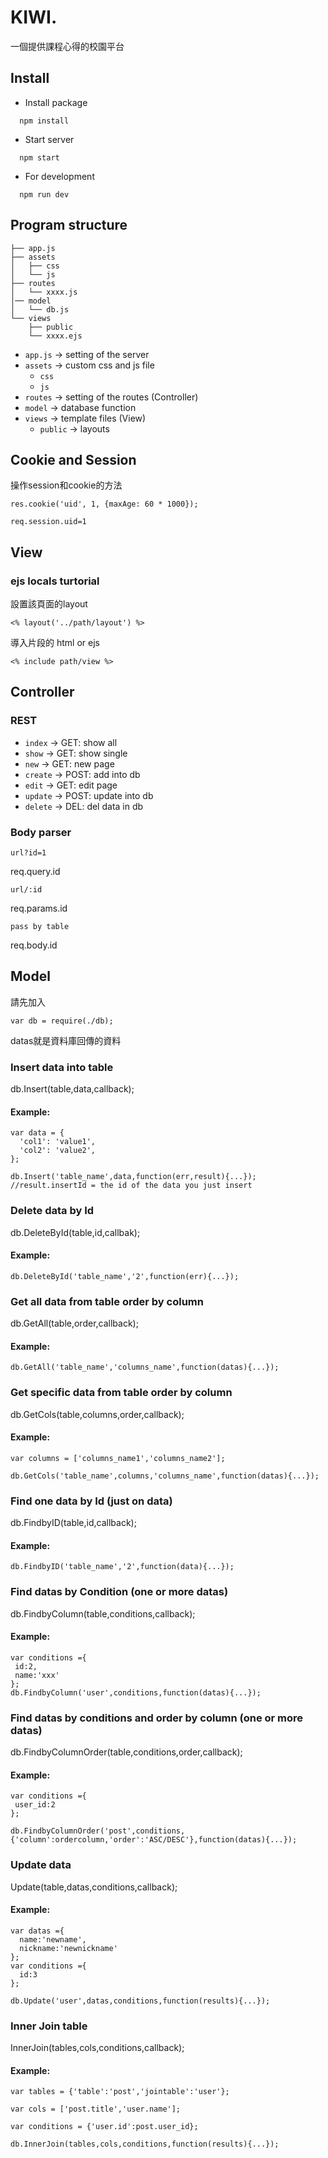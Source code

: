 # KIWI.

一個提供課程心得的校園平台

## Install

- Install package
```
  npm install
```

- Start server
```
  npm start
```

- For development
```
  npm run dev
```

## Program structure

```
├── app.js
├── assets
│   ├── css
│   └── js
├── routes   
│   └── xxxx.js  
│── model
│   └── db.js  
└── views
    ├── public
    └── xxxx.ejs
```

- `app.js` -> setting of the server
- `assets` -> custom css and js file
  - `css`
  - `js`
- `routes` -> setting of the routes (Controller)
- `model` -> database function
- `views` -> template files (View)
  - `public` -> layouts

## Cookie and Session

操作session和cookie的方法

`res.cookie('uid', 1, {maxAge: 60 * 1000});`

`req.session.uid=1`

## View

### ejs locals turtorial

設置該頁面的layout

`<% layout('../path/layout') %>`

導入片段的 html or ejs

`<% include path/view %>`

## Controller

### REST

- `index` -> GET: show all
- `show` -> GET: show single
- `new` -> GET: new page
- `create` -> POST: add into db
- `edit` -> GET: edit page
- `update` -> POST: update into db
- `delete` -> DEL: del data in db

### Body parser

`url?id=1`

req.query.id

`url/:id`

req.params.id

`pass by table`

req.body.id

## Model

請先加入

`var db = require(./db);`

datas就是資料庫回傳的資料

### Insert data into table

db.Insert(table,data,callback);

#### Example:

```
var data = {
  'col1': 'value1',
  'col2': 'value2',
};

db.Insert('table_name',data,function(err,result){...});
//result.insertId = the id of the data you just insert
```

### Delete data by Id

db.DeleteById(table,id,callbak);

#### Example:

`db.DeleteById('table_name','2',function(err){...});`

### Get all data from table order by column

db.GetAll(table,order,callback);

#### Example:

`db.GetAll('table_name','columns_name',function(datas){...});`

### Get specific data from table order by column

db.GetCols(table,columns,order,callback);

#### Example:

```
var columns = ['columns_name1','columns_name2'];

db.GetCols('table_name',columns,'columns_name',function(datas){...});
```

### Find one data by Id (just on data)

db.FindbyID(table,id,callback);

#### Example:

`db.FindbyID('table_name','2',function(data){...});`

### Find datas by Condition (one or more datas)

db.FindbyColumn(table,conditions,callback);

#### Example:

```
var conditions ={
 id:2,
 name:'xxx'
};
db.FindbyColumn('user',conditions,function(datas){...});
```

### Find datas by conditions and order by column (one or more datas)

db.FindbyColumnOrder(table,conditions,order,callback);

#### Example:

```
var conditions ={
 user_id:2
};

db.FindbyColumnOrder('post',conditions,{'column':ordercolumn,'order':'ASC/DESC'},function(datas){...});
```

### Update data

Update(table,datas,conditions,callback);

#### Example:

```
var datas ={
  name:'newname',
  nickname:'newnickname'
};
var conditions ={
  id:3
};

db.Update('user',datas,conditions,function(results){...});
```

### Inner Join table

InnerJoin(tables,cols,conditions,callback);

#### Example:
```
var tables = {'table':'post','jointable':'user'};

var cols = ['post.title','user.name'];

var conditions = {'user.id':post.user_id};

db.InnerJoin(tables,cols,conditions,function(results){...});
```
